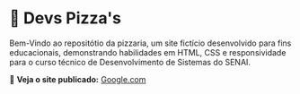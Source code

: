 # 🍕 Devs Pizza's

Bem-Vindo ao repositótio da pizzaria, um site fictício desenvolvido para fins educacionais, demonstrando habilidades em HTML, CSS e responsividade para o curso técnico de Desenvolvimento de Sistemas do SENAI.

🔗 **Veja o site publicado:**
[Google.com](https://google.com)